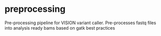# preprocessing
Pre-processing pipeline for VISION variant caller.  Pre-processes fastq files into analysis ready bams based on gatk best practices 
